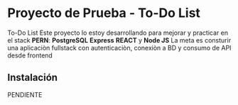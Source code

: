 # Proyecto de Prueba - To-Do List 

To-Do List Este proyecto lo estoy desarrollando para mejorar y practicar en el stack **PERN**:
**PostgreSQL** **Express** **REACT** y **Node JS**
La meta es consturir una aplicaciòn fullstack con autenticaciòn, conexiòn a BD y consumo de API desde frontend

## Instalación

PENDIENTE